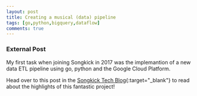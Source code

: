 ```yaml
---
layout: post
title: Creating a musical (data) pipeline
tags: [go,python,bigquery,dataflow]
comments: true
---
```



### External Post

My first task when joining Songkick in 2017 was the implemantion of a new data ETL pipeline using go, python and the Google Cloud Platform. 

Head over to this post in the [Songkick Tech Blog](https://devblog.songkick.com/creating-a-musical-data-pipeline-72673faf8f2e){:target="_blank"} to read about the highlights of this fantastic project!